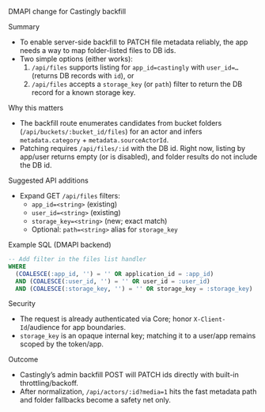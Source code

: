 DMAPI change for Castingly backfill

Summary
- To enable server-side backfill to PATCH file metadata reliably, the app needs a way to map folder-listed files to DB ids.
- Two simple options (either works):
  1) `/api/files` supports listing for `app_id=castingly` with `user_id=…` (returns DB records with `id`), or
  2) `/api/files` accepts a `storage_key` (or `path`) filter to return the DB record for a known storage key.

Why this matters
- The backfill route enumerates candidates from bucket folders (`/api/buckets/:bucket_id/files`) for an actor and infers `metadata.category` + `metadata.sourceActorId`.
- Patching requires `/api/files/:id` with the DB id. Right now, listing by app/user returns empty (or is disabled), and folder results do not include the DB id.

Suggested API additions

- Expand GET `/api/files` filters:
  - `app_id=<string>` (existing)
  - `user_id=<string>` (existing)
  - `storage_key=<string>` (new; exact match)
  - Optional: `path=<string>` alias for `storage_key`

Example SQL (DMAPI backend)
```sql
-- Add filter in the files list handler
WHERE
  (COALESCE(:app_id, '') = '' OR application_id = :app_id)
  AND (COALESCE(:user_id, '') = '' OR user_id = :user_id)
  AND (COALESCE(:storage_key, '') = '' OR storage_key = :storage_key)
```

Security
- The request is already authenticated via Core; honor `X-Client-Id`/audience for app boundaries.
- `storage_key` is an opaque internal key; matching it to a user/app remains scoped by the token/app.

Outcome
- Castingly’s admin backfill POST will PATCH ids directly with built-in throttling/backoff.
- After normalization, `/api/actors/:id?media=1` hits the fast metadata path and folder fallbacks become a safety net only.

